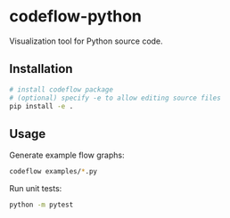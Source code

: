 # codeflow-python

Visualization tool for Python source code.

## Installation

```bash
# install codeflow package
# (optional) specify -e to allow editing source files
pip install -e .
```

## Usage

Generate example flow graphs:
```bash
codeflow examples/*.py
```

Run unit tests:
```bash
python -m pytest
```
